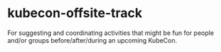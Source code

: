 # kubecon-offsite-track
For suggesting and coordinating activities that might be fun for people and/or groups before/after/during an upcoming KubeCon.
